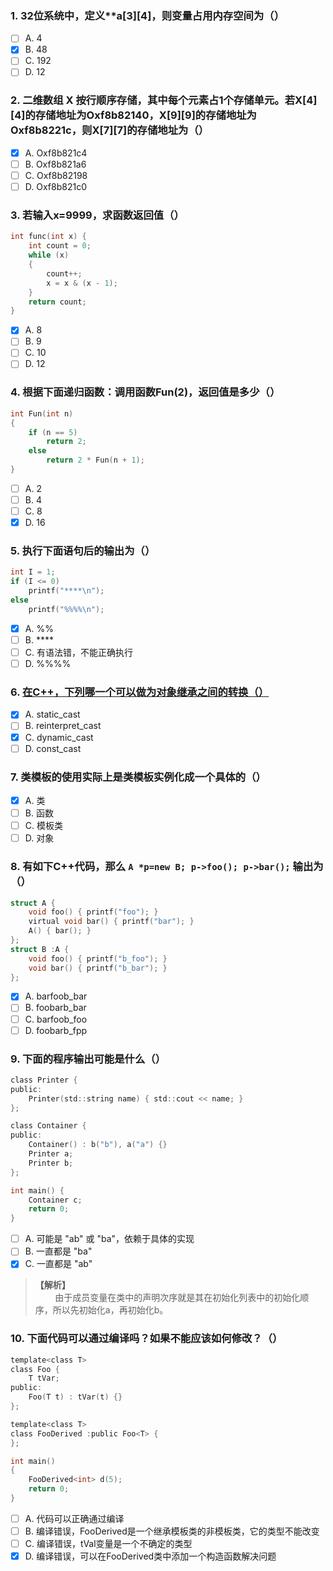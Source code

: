### 1. 32位系统中，定义**a[3][4]，则变量占用内存空间为（）
- [ ] A. 4
- [x] B. 48
- [ ] C. 192
- [ ] D. 12

### 2. 二维数组 X 按行顺序存储，其中每个元素占1个存储单元。若X[4][4]的存储地址为Oxf8b82140，X[9][9]的存储地址为Oxf8b8221c，则X[7][7]的存储地址为（）
- [x] A. Oxf8b821c4
- [ ] B. Oxf8b821a6
- [ ] C. Oxf8b82198
- [ ] D. Oxf8b821c0

### 3. 若输入x=9999，求函数返回值（）
```c
int func(int x) {
	int count = 0;
	while (x)
	{
		count++;
		x = x & (x - 1);
	}
	return count;
}
```

- [x] A. 8
- [ ] B. 9
- [ ] C. 10
- [ ] D. 12

### 4. 根据下面递归函数：调用函数Fun(2)，返回值是多少（）
```c
int Fun(int n)
{
	if (n == 5)
		return 2;
	else
		return 2 * Fun(n + 1);
}
```

- [ ] A. 2
- [ ] B. 4
- [ ] C. 8
- [x] D. 16

### 5. 执行下面语句后的输出为（）
```c
int I = 1;
if (I <= 0)
	printf("****\n");
else
	printf("%%%%\n");
```

- [x] A. %%
- [ ] B. ****
- [ ] C. 有语法错，不能正确执行
- [ ] D. %%%%

### 6. [在C++，下列哪一个可以做为对象继承之间的转换（）](https://www.nowcoder.com/questionTerminal/a00aa56e4819416f88e7b13a86df6e3a)
- [x] A. static_cast
- [ ] B. reinterpret_cast
- [x] C. dynamic_cast
- [ ] D. const_cast

### 7. 类模板的使用实际上是类模板实例化成一个具体的（）
- [x] A. 类
- [ ] B. 函数
- [ ] C. 模板类
- [ ] D. 对象

### 8. 有如下C++代码，那么 `A *p=new B; p->foo(); p->bar();` 输出为（）
```c ++
struct A {
	void foo() { printf("foo"); }
	virtual void bar() { printf("bar"); }
	A() { bar(); }
};
struct B :A {
	void foo() { printf("b_foo"); }
	void bar() { printf("b_bar"); }
};
```

- [x] A. barfoob_bar
- [ ] B. foobarb_bar
- [ ] C. barfoob_foo
- [ ] D. foobarb_fpp

### 9. 下面的程序输出可能是什么（）
```c ++
class Printer {
public:
	Printer(std::string name) { std::cout << name; }
};

class Container {
public:
	Container() : b("b"), a("a") {}
	Printer a;
	Printer b;
};

int main() {
	Container c;
	return 0;
}
```

- [ ] A. 可能是 "ab" 或 "ba"，依赖于具体的实现
- [ ] B. 一直都是 "ba"
- [x] C. 一直都是 "ab"

> **【解析】**<br>
> &#160; &#160; &#160; &#160; 由于成员变量在类中的声明次序就是其在初始化列表中的初始化顺序，所以先初始化a，再初始化b。

### 10. 下面代码可以通过编译吗？如果不能应该如何修改？（）
```c ++
template<class T>
class Foo {
	T tVar;
public:
	Foo(T t) : tVar(t) {}
};

template<class T>
class FooDerived :public Foo<T> {
};

int main()
{
	FooDerived<int> d(5);
	return 0;
}
```

- [ ] A. 代码可以正确通过编译
- [ ] B. 编译错误，FooDerived是一个继承模板类的非模板类，它的类型不能改变
- [ ] C. 编译错误，tVal变量是一个不确定的类型
- [x] D. 编译错误，可以在FooDerived类中添加一个构造函数解决问题
